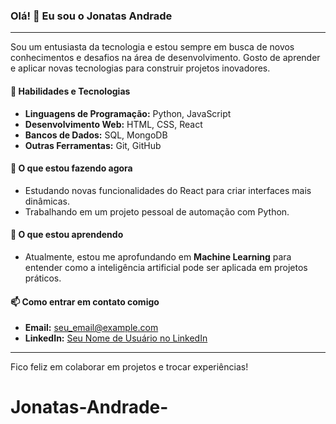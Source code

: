 ### Olá! 👋 Eu sou o Jonatas Andrade

---

Sou um entusiasta da tecnologia e estou sempre em busca de novos conhecimentos e desafios na área de desenvolvimento. Gosto de aprender e aplicar novas tecnologias para construir projetos inovadores.

#### 🚀 Habilidades e Tecnologias

* **Linguagens de Programação:** Python, JavaScript
* **Desenvolvimento Web:** HTML, CSS, React
* **Bancos de Dados:** SQL, MongoDB
* **Outras Ferramentas:** Git, GitHub

#### 🔭 O que estou fazendo agora

* Estudando novas funcionalidades do React para criar interfaces mais dinâmicas.
* Trabalhando em um projeto pessoal de automação com Python.

#### 🌱 O que estou aprendendo

* Atualmente, estou me aprofundando em **Machine Learning** para entender como a inteligência artificial pode ser aplicada em projetos práticos.

#### 📫 Como entrar em contato comigo

* **Email:** [seu_email@example.com](mailto:seu_email@example.com)
* **LinkedIn:** [Seu Nome de Usuário no LinkedIn](https://www.linkedin.com/in/seu_nome_de_usuario/)

---

Fico feliz em colaborar em projetos e trocar experiências!
# Jonatas-Andrade-
